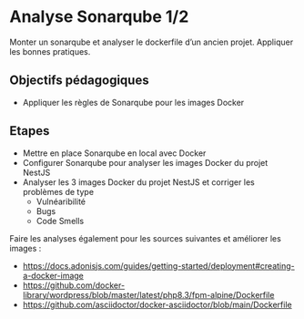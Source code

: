 # Analyse Sonarqube 1/2

Monter un sonarqube et analyser le dockerfile d’un ancien projet. Appliquer les bonnes pratiques.

## Objectifs pédagogiques

- Appliquer les règles de Sonarqube pour les images Docker

## Etapes

- Mettre en place Sonarqube en local avec Docker
- Configurer Sonarqube pour analyser les images Docker du projet NestJS
- Analyser les 3 images Docker du projet NestJS et corriger les problèmes de type
  - Vulnéaribilité
  - Bugs
  - Code Smells

Faire les analyses également pour les sources suivantes et améliorer les images :

- <https://docs.adonisjs.com/guides/getting-started/deployment#creating-a-docker-image>
- <https://github.com/docker-library/wordpress/blob/master/latest/php8.3/fpm-alpine/Dockerfile>
- <https://github.com/asciidoctor/docker-asciidoctor/blob/main/Dockerfile>
